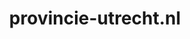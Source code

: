 ---
layout: post
title:  "provincie-utrecht.nl"
internal_url:  "/dutchgov/provincie-utrecht.nl.html"
categories: dutchgov
---
